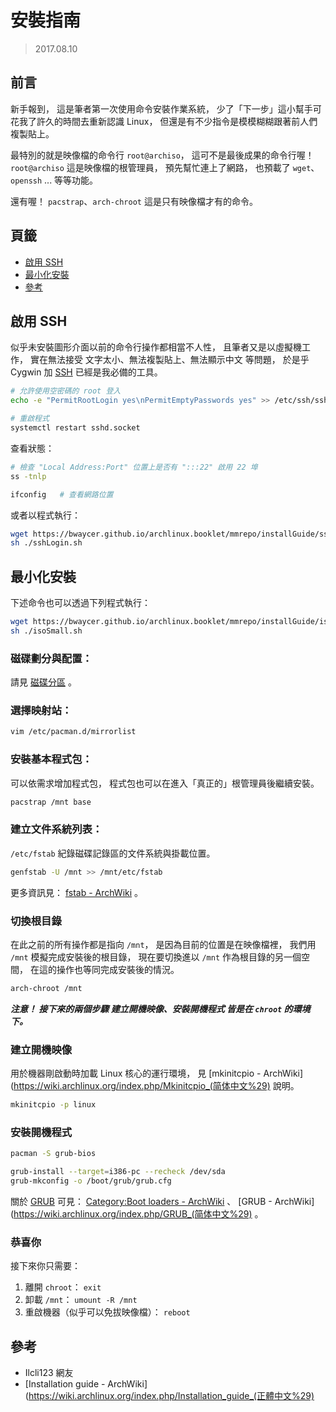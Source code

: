 安裝指南
=======


> 2017.08.10



## 前言


新手報到， 這是筆者第一次使用命令安裝作業系統，
少了「下一步」這小幫手可花我了許久的時間去重新認識 Linux，
但還是有不少指令是模模糊糊跟著前人們複製貼上。


最特別的就是映像檔的命令行 `root@archiso`，
這可不是最後成果的命令行喔！
`root@archiso` 這是映像檔的根管理員，
預先幫忙連上了網路， 也預載了 `wget`、`openssh` ... 等等功能。

還有喔！
`pacstrap`、`arch-chroot` 這是只有映像檔才有的命令。



## 頁籤


* [啟用 SSH](#啟用-ssh)
* [最小化安裝](#最小化安裝)
* [參考](#參考)



## 啟用 SSH


似乎未安裝圖形介面以前的命令行操作都相當不人性，
且筆者又是以虛擬機工作，
實在無法接受 文字太小、無法複製貼上、無法顯示中文 等問題，
於是乎 Cygwin 加 [SSH](/appendix/bilingual.html#安全殼)
已經是我必備的工具。


```sh
# 允許使用空密碼的 root 登入
echo -e "PermitRootLogin yes\nPermitEmptyPasswords yes" >> /etc/ssh/sshd_config

# 重啟程式
systemctl restart sshd.socket
```


查看狀態：

```sh
# 檢查 "Local Address:Port" 位置上是否有 ":::22" 啟用 22 埠
ss -tnlp

ifconfig   # 查看網路位置
```


或者以程式執行：

```sh
wget https://bwaycer.github.io/archlinux.booklet/mmrepo/installGuide/sshLogin.sh
sh ./sshLogin.sh
```



## 最小化安裝


下述命令也可以透過下列程式執行：

```sh
wget https://bwaycer.github.io/archlinux.booklet/mmrepo/installGuide/isoSmall.sh
sh ./isoSmall.sh
```



### 磁碟劃分與配置：


請見 [磁碟分區](./disk_partition.md) 。



### 選擇映射站：


```sh
vim /etc/pacman.d/mirrorlist
```



### 安裝基本程式包：


可以依需求增加程式包，
程式包也可以在進入「真正的」根管理員後繼續安裝。

```sh
pacstrap /mnt base
```



### 建立文件系統列表：


`/etc/fstab` 紀錄磁碟記錄區的文件系統與掛載位置。

```sh
genfstab -U /mnt >> /mnt/etc/fstab
```

更多資訊見： [fstab - ArchWiki](https://wiki.archlinux.org/index.php/Fstab) 。



### 切換根目錄


在此之前的所有操作都是指向 `/mnt`，
是因為目前的位置是在映像檔裡， 我們用 `/mnt` 模擬完成安裝後的根目錄，
現在要切換進以 `/mnt` 作為根目錄的另一個空間，
在這的操作也等同完成安裝後的情況。

```sh
arch-chroot /mnt
```


___注意！ 接下來的兩個步驟 建立開機映像、安裝開機程式 皆是在 `chroot` 的環境下。___



### 建立開機映像


用於機器剛啟動時加載 Linux 核心的運行環境，
見 [mkinitcpio - ArchWiki](https://wiki.archlinux.org/index.php/Mkinitcpio_(简体中文%29)
說明。

```sh
mkinitcpio -p linux
```



### 安裝開機程式


```sh
pacman -S grub-bios

grub-install --target=i386-pc --recheck /dev/sda
grub-mkconfig -o /boot/grub/grub.cfg
```


關於 [GRUB](/appendix/bilingual.md#偉大的開機加載程式) 可見：
  [Category:Boot loaders - ArchWiki](https://wiki.archlinux.org/index.php/Category:Boot_loaders)
  、
  [GRUB - ArchWiki](https://wiki.archlinux.org/index.php/GRUB_(简体中文%29)
  。



### 恭喜你


接下來你只需要：

  1. 離開 `chroot`： `exit`
  2. 卸載 `/mnt`： `umount -R /mnt`
  3. 重啟機器（似乎可以免拔映像檔）： `reboot`



## 參考


* Ilcli123 網友
* [Installation guide - ArchWiki](https://wiki.archlinux.org/index.php/Installation_guide_(正體中文%29)

